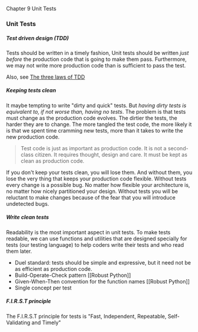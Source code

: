 Chapter 9 Unit Tests

### Unit Tests

##### Test driven design (TDD)
Tests should be written in a timely fashion, Unit tests should be written *just before* the production code that is going to make them pass. Furthermore, we may not write more production code than is sufficient to pass the test.

Also, see [The three laws of TDD](http://butunclebob.com/ArticleS.UncleBob.TheThreeRulesOfTdd)

##### Keeping tests clean
It maybe tempting to write "dirty and quick" tests. But *having dirty tests is equivalent to, if not worse than, having no tests*. The problem is that tests must change as the production code evolves. The dirtier the tests, the harder they are to change. The more tangled the test code, the more likely it is that we spent time cramming new tests, more than it takes to write the new production code. 

>Test code is just as important as production code. It is not a second-class citizen. It requires thought, design and care. It must be kept as clean as production code. 

If you don't keep your tests clean, you will lose them. And without them, you lose the very thing that keeps your production code flexible. Without tests every change is a possible bug. No matter how flexible your architecture is, no matter how nicely partitioned your design. Without tests you will be reluctant to make changes because of the fear that you will introduce undetected bugs.

##### Write clean tests
Readability is the most important aspect in unit tests. To make tests readable, we can use functions and utilities that are designed specially for tests (our testing language) to help coders write their tests and who read them later. 
- Duel standard: tests should be simple and expressive, but it need not be as efficient as production code. 
- Build-Operate-Check pattern [[Robust Python]]
- Given-When-Then convention for the function names [[Robust Python]]
- Single concept per test

##### F.I.R.S.T principle
The F.I.R.S.T principle for tests is "Fast, Independent, Repeatable, Self-Validating and Timely"
